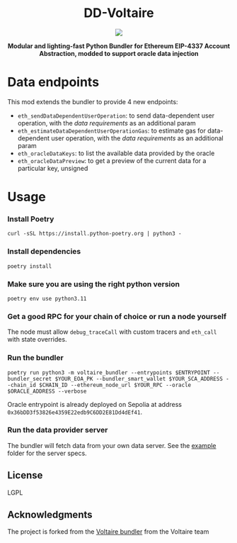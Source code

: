 <div align="center">
  <h1 align="center">DD-Voltaire</h1>
</div>

<!-- PROJECT LOGO -->

<div align="center">
  <img src="https://github.com/candidelabs/voltaire/assets/7014833/603d130d-62ce-458e-b2f6-31597b5279ab">
  <p>
    <b>
      Modular and lighting-fast Python Bundler for Ethereum EIP-4337 Account Abstraction, modded to support oracle data injection
    </b>
   </p>
</div>

# Data endpoints
This mod extends the bundler to provide 4 new endpoints:
- `eth_sendDataDependentUserOperation`: to send data-dependent user operation, with the *data requirements* as an additional param
- `eth_estimateDataDependentUserOperationGas`: to estimate gas for data-dependent user operation, with the *data requirements* as an additional param
- `eth_oracleDataKeys`: to list the available data provided by the oracle
- `eth_oracleDataPreview`: to get a preview of the current data for a particular key, unsigned

# Usage

### Install Poetry
```
curl -sSL https://install.python-poetry.org | python3 -
```
### Install dependencies
```
poetry install
```

### Make sure you are using the right python version

```
poetry env use python3.11
```

### Get a good RPC for your chain of choice or run a node yourself
The node must allow `debug_traceCall` with custom tracers and `eth_call` with state overrides.


### Run the bundler
```
poetry run python3 -m voltaire_bundler --entrypoints $ENTRYPOINT --bundler_secret $YOUR_EOA_PK --bundler_smart_wallet $YOUR_SCA_ADDRESS --chain_id $CHAIN_ID --ethereum_node_url $YOUR_RPC --oracle $ORACLE_ADDRESS --verbose
```
Oracle entrypoint is already deployed on Sepolia at address `0x36bDD3f53826e4359E22edb9C6DD2E81Dd4dEf41`.

### Run the data provider server

The bundler will fetch data from your own data server. See the [example](https://github.com/Morpher-io/dd-voltaire/tree/master/data-provider-example) folder for the server specs.

<!-- LICENSE -->
## License
LGPL

<!-- ACKNOWLEDGMENTS -->
## Acknowledgments

The project is forked from the [Voltaire bundler](https://github.com/candidelabs/voltaire) from the Voltaire team
